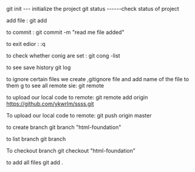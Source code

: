 git init --- initialize the project
git status ------check status of project

add file : 
git add <filename>

to commit : git commit -m "read me file added" 

to exit edior :
:q

to check whether conig are set :
git cong -list

to see save history
git log

to ignore certain files we create ,gitignore file and add name of the file to them
g
to see all remote sie:
git remote

to upload our local code to remote:
git remote add origin https://github.com/ykwrlm/ssss.git 

To upload our local code to remote:
git push origin master

to create branch 
git branch "html-foundation"

to list branch
git branch

To checkout branch
git checkout "html-foundation"

to add all files
git add .

